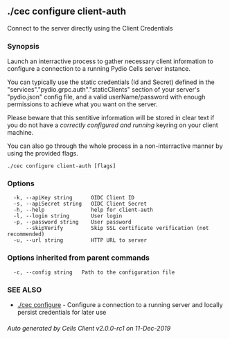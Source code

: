 ## ./cec configure client-auth

Connect to the server directly using the Client Credentials

### Synopsis


Launch an interractive process to gather necessary client information to configure a connection to a running Pydio Cells server instance.

You can typically use the static credentials (Id and Secret) defined in the "services"."pydio.grpc.auth"."staticClients" section of your server's "pydio.json" config file, 
and a valid userName/password with enough permissions to achieve what you want on the server.

Please beware that this sentitive information will be stored in clear text if you do not have a *correctly configured and running* keyring on your client machine.

You can also go through the whole process in a non-interractive manner by using the provided flags.


```
./cec configure client-auth [flags]
```

### Options

```
  -k, --apiKey string      OIDC Client ID
  -s, --apiSecret string   OIDC Client Secret
  -h, --help               help for client-auth
  -l, --login string       User login
  -p, --password string    User password
      --skipVerify         Skip SSL certificate verification (not recommended)
  -u, --url string         HTTP URL to server
```

### Options inherited from parent commands

```
  -c, --config string   Path to the configuration file
```

### SEE ALSO

* [./cec configure](./cec-configure)	 - Configure a connection to a running server and locally persist credentials for later use

###### Auto generated by Cells Client v2.0.0-rc1 on 11-Dec-2019
